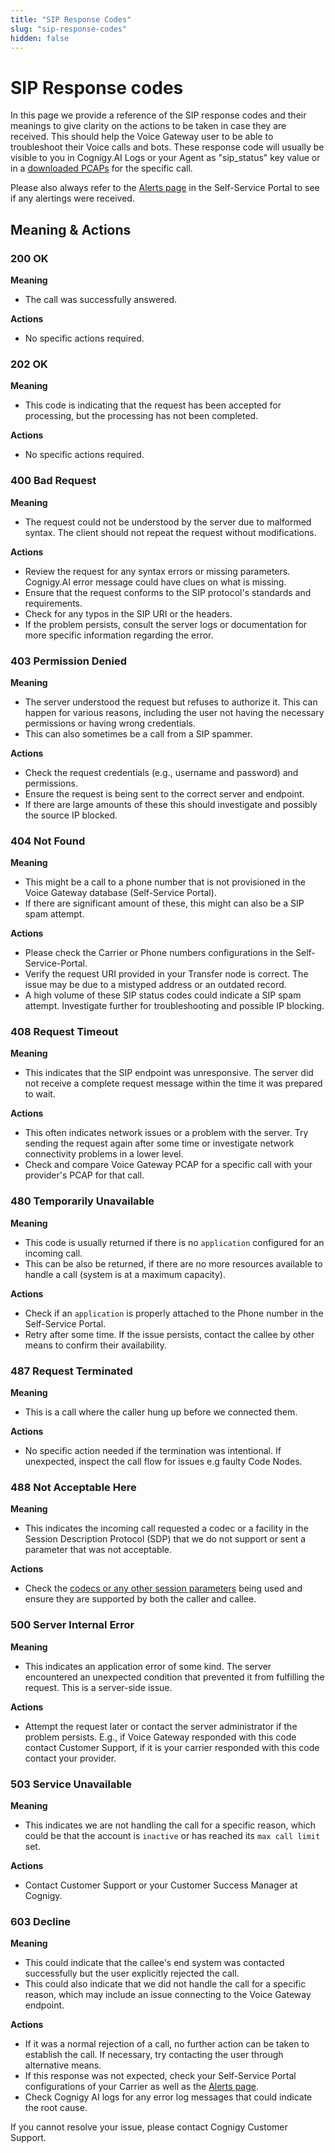 ```yaml
---
title: "SIP Response Codes"
slug: "sip-response-codes"
hidden: false
---
```


# SIP Response codes

In this page we provide a reference of the SIP response codes and their meanings to give clarity on the actions to be taken in case they are received. This should help the Voice Gateway user to be able to troubleshoot their Voice calls and bots. These response code will usually be visible to you in Cognigy.AI Logs or your Agent as "sip_status" key value or in a [downloaded PCAPs](../webapp/recent-calls.md) for the specific call. 

Please also always refer to the [Alerts page](../webapp/alerts.md) in the Self-Service Portal to see if any alertings were received.

## Meaning & Actions

### **200 OK**

**Meaning**

- The call was successfully answered.

**Actions**

- No specific actions required.

### **202 OK**

**Meaning**

- This code is indicating that the request has been accepted for processing, but the processing has not been completed.

**Actions**

- No specific actions required.

### **400 Bad Request**

**Meaning**

- The request could not be understood by the server due to malformed syntax. The client should not repeat the request without modifications.

**Actions**

- Review the request for any syntax errors or missing parameters. Cognigy.AI error message could have clues on what is missing.
- Ensure that the request conforms to the SIP protocol's standards and requirements.
- Check for any typos in the SIP URI or the headers.
- If the problem persists, consult the server logs or documentation for more specific information regarding the error.

### **403 Permission Denied**

**Meaning**

- The server understood the request but refuses to authorize it. This can happen for various reasons, including the user not having the necessary permissions or having wrong credentials.
- This can also sometimes be a call from a SIP spammer.

**Actions**

- Check the request credentials (e.g., username and password) and permissions.
- Ensure the request is being sent to the correct server and endpoint.
- If there are large amounts of these this should investigate and possibly the source IP blocked.

### **404 Not Found**

**Meaning**

- This might be a call to a phone number that is not provisioned in the Voice Gateway database (Self-Service Portal).
- If there are significant amount of these, this might can also be a SIP spam attempt.

**Actions**
- Please check the Carrier or Phone numbers configurations in the Self-Service-Portal. 
- Verify the request URI provided in your Transfer node is correct. The issue may be due to a mistyped address or an outdated record.
- A high volume of these SIP status codes could indicate a SIP spam attempt. Investigate further for troubleshooting and possible IP blocking.

### **408 Request Timeout**

**Meaning**

- This indicates that the SIP endpoint was unresponsive. The server did not receive a complete request message within the time it was prepared to wait.

**Actions**

- This often indicates network issues or a problem with the server. Try sending the request again after some time or investigate network connectivity problems in a lower level. 
- Check and compare Voice Gateway PCAP for a specific call with your provider's PCAP for that call.

### **480 Temporarily Unavailable**

**Meaning**

- This code is usually returned if there is no `application` configured for an incoming call. 
- This can be also be returned, if there are no more resources available to handle a call (system is at a maximum capacity).

**Actions**

- Check if an `application` is properly attached to the Phone number in the Self-Service Portal.
- Retry after some time. If the issue persists, contact the callee by other means to confirm their availability.

### **487 Request Terminated**

**Meaning**

- This is a call where the caller hung up before we connected them.

**Actions**

- No specific action needed if the termination was intentional. If unexpected, inspect the call flow for issues e.g faulty Code Nodes.

### **488 Not Acceptable Here**

**Meaning**

- This indicates the incoming call requested a codec or a facility in the Session Description Protocol (SDP) that we do not support or sent a parameter that was not acceptable.

**Actions**

- Check the [codecs or any other session parameters](../installation/technical-capabilities.md) being used and ensure they are supported by both the caller and callee.

### **500 Server Internal Error**

**Meaning**

- This indicates an application error of some kind. The server encountered an unexpected condition that prevented it from fulfilling the request. This is a server-side issue.

**Actions**

- Attempt the request later or contact the server administrator if the problem persists. E.g., if Voice Gateway responded with this code contact Customer Support, if it is your carrier responded with this code contact your provider.

### **503 Service Unavailable**

**Meaning**

- This indicates we are not handling the call for a specific reason, which could be that the account is `inactive` or has reached its `max call limit` set.

**Actions**

- Contact Customer Support or your Customer Success Manager at Cognigy.

### **603 Decline**

**Meaning**

- This could indicate that the callee's end system was contacted successfully but the user explicitly rejected the call. 
- This could also indicate that we did not handle the call for a specific reason, which may include an issue connecting to the Voice Gateway endpoint.

**Actions**

- If it was a normal rejection of a call, no further action can be taken to establish the call. If necessary, try contacting the user through alternative means.
- If this response was not expected, check your Self-Service Portal configurations of your Carrier as well as the [Alerts page](../webapp/alerts.md).
- Check Cognigy AI logs for any error log messages that could indicate the root cause.


If you cannot resolve your issue, please contact Cognigy Customer Support.